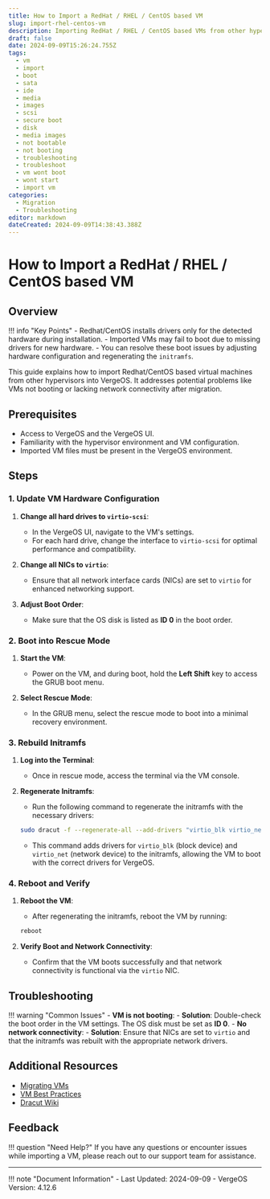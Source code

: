 ```yaml
---
title: How to Import a RedHat / RHEL / CentOS based VM
slug: import-rhel-centos-vm
description: Importing RedHat / RHEL / CentOS based VMs from other hypervisors and configuring drivers for proper booting in VergeOS.
draft: false
date: 2024-09-09T15:26:24.755Z
tags:
  - vm
  - import
  - boot
  - sata
  - ide
  - media
  - images
  - scsi
  - secure boot
  - disk
  - media images
  - not bootable
  - not booting
  - troubleshooting
  - troubleshoot
  - vm wont boot
  - wont start
  - import vm
categories:
  - Migration
  - Troubleshooting
editor: markdown
dateCreated: 2024-09-09T14:38:43.388Z
---
```


# How to Import a RedHat / RHEL / CentOS based VM

## Overview

!!! info "Key Points"
     - Redhat/CentOS installs drivers only for the detected hardware during installation.
     - Imported VMs may fail to boot due to missing drivers for new hardware.
     - You can resolve these boot issues by adjusting hardware configuration and regenerating the `initramfs`.

This guide explains how to import Redhat/CentOS based virtual machines from other hypervisors into VergeOS. It addresses potential problems like VMs not booting or lacking network connectivity after migration.

## Prerequisites

- Access to VergeOS and the VergeOS UI.
- Familiarity with the hypervisor environment and VM configuration.
- Imported VM files must be present in the VergeOS environment.

## Steps

### 1. Update VM Hardware Configuration

1. **Change all hard drives to `virtio-scsi`**:
     - In the VergeOS UI, navigate to the VM's settings.
     - For each hard drive, change the interface to `virtio-scsi` for optimal performance and compatibility.

2. **Change all NICs to `virtio`**:
     - Ensure that all network interface cards (NICs) are set to `virtio` for enhanced networking support.

3. **Adjust Boot Order**:
     - Make sure that the OS disk is listed as **ID 0** in the boot order.

### 2. Boot into Rescue Mode

1. **Start the VM**:
     - Power on the VM, and during boot, hold the **Left Shift** key to access the GRUB boot menu.

2. **Select Rescue Mode**:
    - In the GRUB menu, select the rescue mode to boot into a minimal recovery environment.

### 3. Rebuild Initramfs

1. **Log into the Terminal**:
    - Once in rescue mode, access the terminal via the VM console.

2. **Regenerate Initramfs**:
    - Run the following command to regenerate the initramfs with the necessary drivers:
     ```bash
     sudo dracut -f --regenerate-all --add-drivers "virtio_blk virtio_net"
     ```
    - This command adds drivers for `virtio_blk` (block device) and `virtio_net` (network device) to the initramfs, allowing the VM to boot with the correct drivers for VergeOS.

### 4. Reboot and Verify

1. **Reboot the VM**:
    - After regenerating the initramfs, reboot the VM by running:
     ```bash
     reboot
     ```

2. **Verify Boot and Network Connectivity**:
    - Confirm that the VM boots successfully and that network connectivity is functional via the `virtio` NIC.

## Troubleshooting

!!! warning "Common Issues"
     - **VM is not booting**:
       - **Solution**: Double-check the boot order in the VM settings. The OS disk must be set as **ID 0**.
     - **No network connectivity**:
       - **Solution**: Ensure that NICs are set to `virtio` and that the initramfs was rebuilt with the appropriate network drivers.

## Additional Resources

- [Migrating VMs](/product-guide/virtual-machines/vm-migration-overview)
- [VM Best Practices](/product-guide/virtual-machines/vm-best-practices)
- [Dracut Wiki](https://github.com/dracutdevs/dracut/wiki/)

## Feedback

!!! question "Need Help?"
    If you have any questions or encounter issues while importing a VM, please reach out to our support team for assistance.

---

!!! note "Document Information"
     - Last Updated: 2024-09-09
     - VergeOS Version: 4.12.6
